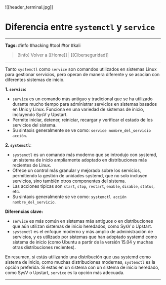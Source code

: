 ![[header_terminal.jpg]]
# Diferencia entre `systemctl` y `service`

---
**Tags:** #info #hacking #tool #tor #kali 

> [!info] Volver a [[Home]] | [[Ciberseguridad]] 

---

Tanto `systemctl` como `service` son comandos utilizados en sistemas Linux para gestionar servicios, pero operan de manera diferente y se asocian con diferentes sistemas de inicio.

**1. `service`:**
- `service` es un comando más antiguo y tradicional que se ha utilizado durante mucho tiempo para administrar servicios en sistemas basados en Unix y Linux. Funciona en una variedad de sistemas de inicio, incluyendo SysV y Upstart.
- Permite iniciar, detener, reiniciar, recargar y verificar el estado de los servicios del sistema.
- Su sintaxis generalmente se ve como: `service nombre_del_servicio acción`.

**2. `systemctl`:**
- `systemctl` es un comando más moderno que se introdujo con systemd, un sistema de inicio ampliamente adoptado en distribuciones más recientes de Linux.
- Ofrece un control más granular y mejorado sobre los servicios, permitiendo la gestión de unidades systemd, que no solo incluyen servicios, sino también otros componentes del sistema.
- Las acciones típicas son `start`, `stop`, `restart`, `enable`, `disable`, `status`, etc.
- Su sintaxis generalmente se ve como: `systemctl acción nombre_del_servicio`.

**Diferencias clave:**
- `service` es más común en sistemas más antiguos o en distribuciones que aún utilizan sistemas de inicio heredados, como SysV o Upstart.
- `systemctl` es el enfoque moderno y más amplio de administración de servicios, y es utilizado por sistemas que han adoptado systemd como sistema de inicio (como Ubuntu a partir de la versión 15.04 y muchas otras distribuciones recientes).

En resumen, si estás utilizando una distribución que usa systemd como sistema de inicio, como muchas distribuciones modernas, `systemctl` es la opción preferida. Si estás en un sistema con un sistema de inicio heredado, como SysV o Upstart, `service` es la opción más adecuada.

---

